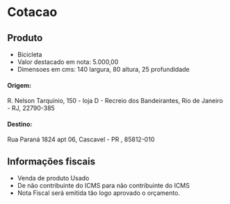 # Cotacao

## Produto
- Bicicleta
- Valor destacado em nota: 5.000,00
- Dimensoes em cms: 140 largura, 80 altura, 25 profundidade

#### Origem:
R. Nelson Tarquínio, 150 - loja D - Recreio dos Bandeirantes, Rio de Janeiro - RJ, 22790-385

#### Destino:
Rua Paraná 1824 apt 06, Cascavel - PR , 85812-010

## Informações fiscais
- Venda de produto Usado
- De não contribuinte do ICMS para não contribuinte do ICMS
- Nota Fiscal será emitida tão logo aprovado o orçamento.

